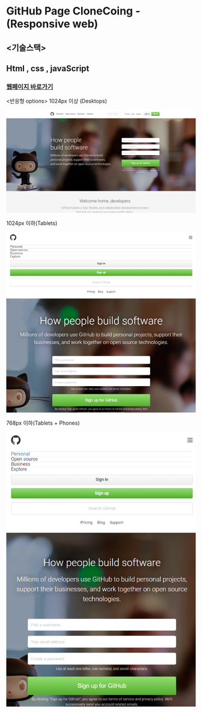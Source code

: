 # GitHub Page CloneCoing - (Responsive web)



## <기술스택>
## Html , css , javaScript



### [웹페이지 바로가기](https://wondonghwi.github.io/GitHub_CloneCoding_CSS/)

<반응형 options>
1024px 이상 (Desktops)

![](img/1024+.PNG)

1024px 이하(Tablets)

![](img/1024-.PNG)

768px 이하(Tablets + Phones)

![](img/768-.PNG)
